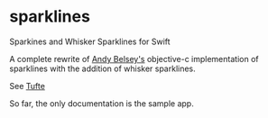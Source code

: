 # sparklines
Sparkines and Whisker Sparklines for Swift

A complete rewrite of [Andy Belsey's](https://github.com/abelsey/Sparklines) objective-c implementation of sparklines with the addition of whisker sparklines.

See [Tufte](http://www.edwardtufte.com/bboard/q-and-a-fetch-msg?msg_id=0001OR)

So far, the only documentation is the sample app.
